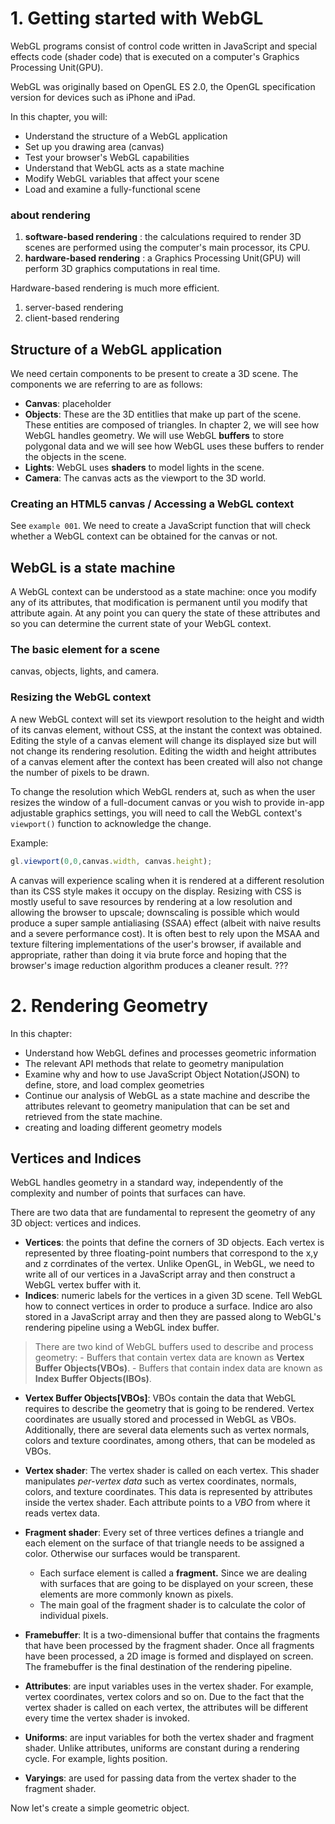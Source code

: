 
# 1. Getting started with WebGL
WebGL programs consist of control code written in JavaScript and special effects code (shader code) that is executed on a computer's Graphics Processing Unit(GPU). 

WebGL was originally based on OpenGL ES 2.0, the OpenGL specification version for devices such as iPhone and iPad.

In this chapter, you will:

- Understand the structure of a WebGL application
- Set up you drawing area (canvas)
- Test your browser's WebGL capabilities
- Understand that WebGL acts as a state machine
- Modify WebGL variables that affect your scene
- Load and examine a fully-functional scene

### about rendering
1. **software-based rendering** : the calculations required to render 3D scenes are performed using the computer's main processor, its CPU.
2. **hardware-based rendering** : a Graphics Processing Unit(GPU) will perform 3D graphics computations in real time.

Hardware-based rendering is much more efficient.

1. server-based rendering
2. client-based rendering

## Structure of a WebGL application
We need certain components to be present to create a 3D scene. The components we are referring to are as follows:

- **Canvas**: placeholder
- **Objects**: These are the 3D entitlies that make up part of the scene. These entities are composed of triangles. In chapter 2, we will see how WebGL handles geometry. We will use WebGL **buffers** to store polygonal data and we will see how WebGL uses these buffers to render the objects in the scene.
- **Lights**: WebGL uses **shaders** to model lights in the scene.
- **Camera**: The canvas acts as the viewport to the 3D world.


### Creating an HTML5 canvas / Accessing a WebGL context
See `example 001`.
We need to create a JavaScript function that will check whether a WebGL context can be obtained for the canvas or not.


## WebGL is a state machine
A WebGL context can be understood as a state machine: once you modify any of its attributes, that modification is permanent until you modify that attribute again. At any point you can query the state of these attributes and so you can determine the current state of your WebGL context.

### The basic element for a scene
canvas, objects, lights, and camera.



### Resizing the WebGL context
A new WebGL context will set its viewport resolution to the height and width of its canvas element, without CSS, at the instant the context was obtained.
Editing the style of a canvas element will change its displayed size but will not change its rendering resolution. Editing the width and height attributes of a canvas element after the context has been created will also not change the number of pixels to be drawn. 

To change the resolution which WebGL renders at, such as when the user resizes the window of a full-document canvas or you wish to provide in-app adjustable graphics settings, you will need to call the WebGL context's `viewport()` function to acknowledge the change.

Example:
```javascript
gl.viewport(0,0,canvas.width, canvas.height);
```

A canvas will experience scaling when it is rendered at a different resolution than its CSS style makes it occupy on the display. Resizing with CSS is mostly useful to save resources by rendering at a low resolution and allowing the browser to upscale; downscaling is possible which would produce a super sample antialiasing (SSAA) effect (albeit with naive results and a severe performance cost). It is often best to rely upon the MSAA and texture filtering implementations of the user's browser, if available and appropriate, rather than doing it via brute force and hoping that the browser's image reduction algorithm produces a cleaner result. ???



# 2. Rendering Geometry
In this chapter:

- Understand how WebGL defines and processes geometric information
- The relevant API methods that relate to geometry manipulation
- Examine why and how to use JavaScript Object Notation(JSON) to define, store, and load complex geometries
- Continue our analysis of WebGL as a state machine and describe the attributes relevant to geometry manipulation that can be set and retrieved from the state machine.
- creating and loading different geometry models


## Vertices and Indices
WebGL handles geometry in a standard way, independently of the complexity and number of points that surfaces can have.

There are two data that are fundamental to represent the geometry of any 3D object: vertices and indices.

- **Vertices**: the points that define the corners of 3D objects. Each vertex is represented by three floating-point numbers that correspond to the x,y and z corrdinates of the vertex. Unlike OpenGL, in WebGL, we need to write all of our vertices in a JavaScript array and then construct a WebGL vertex buffer with it.
- **Indices**: numeric labels for the vertices in a given 3D scene. Tell WebGL how to connect vertices in order to produce a surface. Indice aro also stored in a JavaScript array and then they are passed along to WebGL's rendering pipeline using a WebGL index buffer.

>There are two kind of WebGL buffers used to describe and process geometry: 
    - Buffers that contain vertex data are known as **Vertex Buffer Objects(VBOs)**.
    - Buffers that contain index data are known as **Index Buffer Objects(IBOs)**.

- **Vertex Buffer Objects[VBOs]**: VBOs contain the data that WebGL requires to describe the geometry that is going to be rendered. Vertex coordinates are usually stored and processed in WebGL as VBOs. Additionally, there are several data elements such as vertex normals, colors and texture coordinates, among others, that can be modeled as VBOs.

- **Vertex shader**: The vertex shader is called on each vertex. This shader manipulates *per-vertex data* such as vertex coordinates, normals, colors, and texture coordinates. This data is represented by attributes inside the vertex shader. Each attribute points to a *VBO* from where it reads vertex data.

- **Fragment shader**: Every set of three vertices defines a triangle and each element on the surface of that triangle needs to be assigned a color. Otherwise our surfaces would be transparent.
    + Each surface element is called a **fragment.** Since we are dealing with surfaces that are going to be displayed on your screen, these elements are more commonly known as pixels.
    + The main goal of the fragment shader is to calculate the color of individual pixels.

- **Framebuffer**: It is a two-dimensional buffer that contains the fragments that have been processed by the fragment shader. Once all fragments have been processed, a 2D image is formed and displayed on screen. The framebuffer is the final destination of the rendering pipeline.

- **Attributes**: are input variables uses in the vertex shader. For example, vertex coordinates, vertex colors and so on. Due to the fact that the vertex shader is called on each vertex, the attributes will be different every time the vertex shader is invoked.
- **Uniforms**: are input variables for both the vertex shader and fragment shader. Unlike attributes, uniforms are constant during a rendering cycle. For example, lights position.
- **Varyings**: are used for passing data from the vertex shader to the fragment shader.

Now let's create a simple geometric object.






















